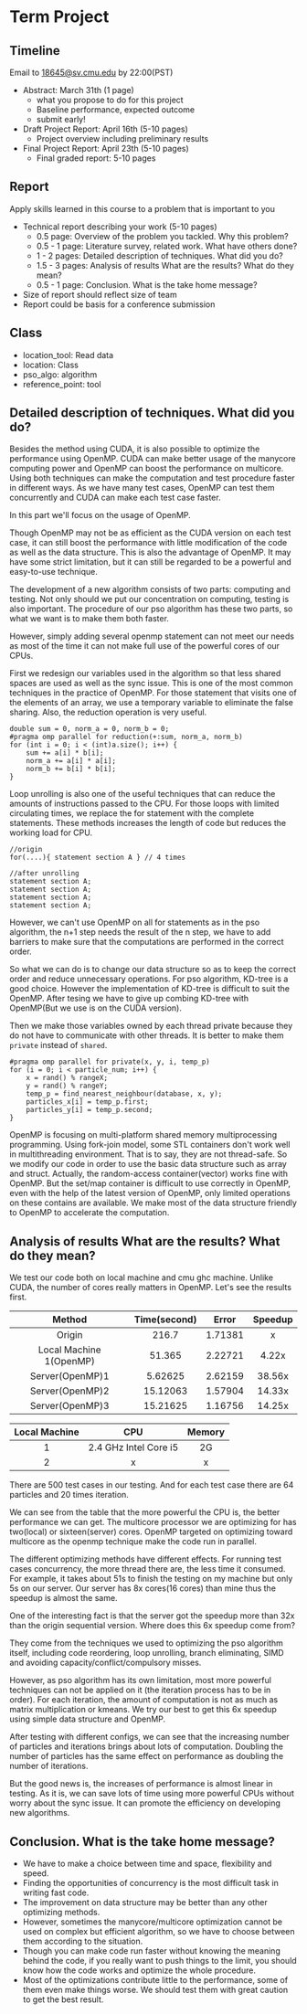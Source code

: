 # Term Project

## Timeline

Email to 18645@sv.cmu.edu by 22:00(PST)

+ Abstract: March 31th (1 page)
    * what you propose to do for this project
    * Baseline performance, expected outcome
    * submit early!
+ Draft Project Report: April 16th (5-10 pages)
    * Project overview including preliminary results
+ Final Project Report: April 23th (5-10 pages)
    * Final graded report: 5-10 pages

## Report

Apply skills learned in this course to a problem that is important to you

+ Technical report describing your work (5-10 pages)
    * 0.5 page: Overview of the problem you tackled. Why this problem?
    * 0.5 - 1 page: Literature survey, related work. What have others done?
    * 1 - 2 pages: Detailed description of techniques. What did you do?
    * 1.5 - 3 pages: Analysis of results What are the results? What do they mean?
    * 0.5 - 1 page: Conclusion. What is the take home message?
+ Size of report should reflect size of team
+ Report could be basis for a conference submission


## Class

+ location_tool: Read data
+ location: Class
+ pso_algo: algorithm
+ reference_point: tool


## Detailed description of techniques. What did you do?

Besides the method using CUDA, it is also possible to optimize the performance using OpenMP. CUDA can make better usage of the manycore computing power and OpenMP can boost the performance on multicore. Using both techniques can make the computation and test procedure faster in different ways. As we have many test cases, OpenMP can test them concurrently and CUDA can make each test case faster.

In this part we'll focus on the usage of OpenMP.

Though OpenMP may not be as efficient as the CUDA version on each test case, it can still boost the performance with little modification of the code as well as the data structure. This is also the advantage of OpenMP. It may have some strict limitation, but it can still be regarded to be a powerful and easy-to-use technique.

The development of a new algorithm consists of two parts: computing and testing. Not only should we put our concentration on computing, testing is also important. The procedure of our pso algorithm has these two parts, so what we want is to make them both faster.

However, simply adding several openmp statement can not meet our needs as most of the time it can not make full use of the powerful cores of our CPUs.

First we redesign our variables used in the algorithm so that less shared spaces are used as well as the sync issue. This is one of the most common techniques in the practice of OpenMP. For those statement that visits one of the elements of an array, we use a temporary variable to eliminate the false sharing. Also, the reduction operation is very useful.

    double sum = 0, norm_a = 0, norm_b = 0;
    #pragma omp parallel for reduction(+:sum, norm_a, norm_b)
    for (int i = 0; i < (int)a.size(); i++) {
        sum += a[i] * b[i];
        norm_a += a[i] * a[i];
        norm_b += b[i] * b[i];
    }

Loop unrolling is also one of the useful techniques that can reduce the amounts of instructions passed to the CPU. For those loops with limited circulating times, we replace the for statement with the complete statements. These methods increases the length of code but reduces the working load for CPU.

    //origin
    for(....){ statement section A } // 4 times

    //after unrolling
    statement section A;
    statement section A;
    statement section A;
    statement section A;

However, we can't use OpenMP on all for statements as in the pso algorithm, the n+1 step needs the result of the n step, we have to add barriers to make sure that the computations are performed in the correct order.

So what we can do is to change our data structure so as to keep the correct order and reduce unnecessary operations. For pso algorithm, KD-tree is a good choice. However the implementation of KD-tree is difficult to suit the OpenMP. After tesing we have to give up combing KD-tree with OpenMP(But we use is on the CUDA version).

Then we make those variables owned by each thread private because they do not have to communicate with other threads. It is better to make them `private` instead of `shared`.

    #pragma omp parallel for private(x, y, i, temp_p)
    for (i = 0; i < particle_num; i++) {
        x = rand() % rangeX;
        y = rand() % rangeY;
        temp_p = find_nearest_neighbour(database, x, y);
        particles_x[i] = temp_p.first;
        particles_y[i] = temp_p.second;
    }

OpenMP is focusing on multi-platform shared memory multiprocessing programming. Using fork-join model, some STL containers don't work well in multithreading environment. That is to say, they are not thread-safe. So we modify our code in order to use the basic data structure such as array and struct. Actually, the random-access container(vector) works fine with OpenMP. But the set/map container is difficult to use correctly in OpenMP, even with the help of the latest version of OpenMP, only limited operations on these contains are available. We make most of the data structure friendly to OpenMP to accelerate the computation.

## Analysis of results What are the results? What do they mean?

We test our code both on local machine and cmu ghc machine. Unlike CUDA, the number of cores really matters in OpenMP. Let's see the results first.

Method | Time(second) | Error | Speedup
:---: | :---: | :---: | :---:
Origin | 216.7 | 1.71381 | x
Local Machine 1(OpenMP) | 51.365 | 2.22721 | 4.22x
Server(OpenMP)1 | 5.62625 | 2.62159 | 38.56x
Server(OpenMP)2 | 15.12063 | 1.57904 | 14.33x
Server(OpenMP)3 | 15.21625 | 1.16756 | 14.25x

Local Machine | CPU | Memory
:---: | :---: | :---:
1 | 2.4 GHz Intel Core i5 | 2G
2 | x | x

There are 500 test cases in our testing. And for each test case there are 64 particles and 20 times iteration.

We can see from the table that the more powerful the CPU is, the better performance we can get. The multicore processor we are optimizing for has two(local) or sixteen(server) cores. OpenMP targeted on optimizing toward multicore as the openmp technique make the code run in parallel.

The different optimizing methods have different effects. For running test cases concurrency, the more thread there are, the less time it consumed. For example, it takes about 51s to finish the testing on my machine but only 5s on our server. Our server has 8x cores(16 cores) than mine thus the speedup is almost the same.

One of the interesting fact is that the server got the speedup more than 32x than the origin sequential version. Where does this 6x speedup come from?

They come from the techniques we used to optimizing the pso algorithm itself, including code reordering, loop unrolling, branch eliminating, SIMD and avoiding capacity/conflict/compulsory misses.

However, as pso algorithm has its own limitation, most more powerful techniques can not be applied on it (the iteration process has to be in order). For each iteration, the amount of computation is not as much as matrix multiplication or kmeans. We try our best to get this 6x speedup using simple data structure and OpenMP.

After testing with different configs, we can see that the increasing number of particles and iterations brings about lots of computation. Doubling the number of particles has the same effect on performance as doubling the number of iterations.

But the good news is, the increases of performance is almost linear in testing. As it is, we can save lots of time using more powerful CPUs without worry about the sync issue. It can promote the efficiency on developing new algorithms.


## Conclusion. What is the take home message?

+ We have to make a choice between time and space, flexibility and speed.
+ Finding the opportunities of concurrency is the most difficult task in writing fast code.
+ The improvement on data structure may be better than any other optimizing methods.
+ However, sometimes the manycore/multicore optimization cannot be used on complex but efficient algorithm, so we have to choose between them according to the situation.
+ Though you can make code run faster without knowing the meaning behind the code, if you really want to push things to the limit, you should know how the code works and optimize the whole procedure.
+ Most of the optimizations contribute little to the performance, some of them even make things worse. We should test them with great caution to get the best result.
